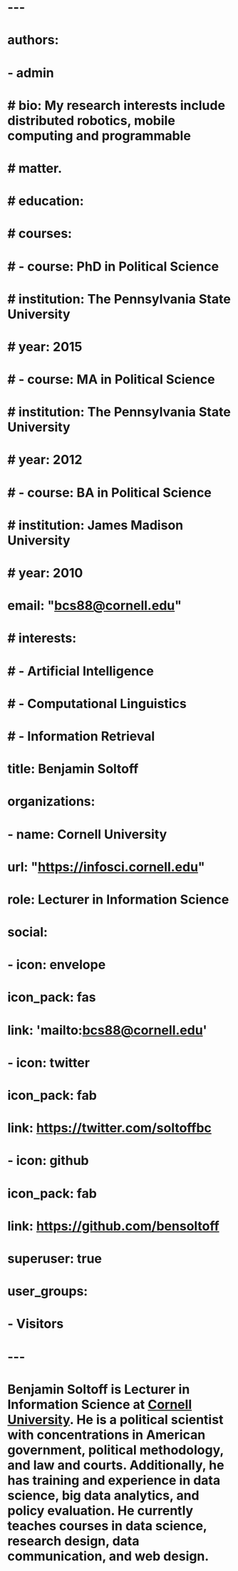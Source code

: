 # ---
# authors:
# - admin
# # bio: My research interests include distributed robotics, mobile computing and programmable
# #   matter.
# # education:
# #   courses:
# #   - course: PhD in Political Science
# #     institution: The Pennsylvania State University
# #     year: 2015
# #   - course: MA in Political Science
# #     institution: The Pennsylvania State University
# #     year: 2012
# #   - course: BA in Political Science
# #     institution: James Madison University
# #     year: 2010
# email: "bcs88@cornell.edu"
# # interests:
# # - Artificial Intelligence
# # - Computational Linguistics
# # - Information Retrieval
# title: Benjamin Soltoff
# organizations:
# - name: Cornell University
#   url: "https://infosci.cornell.edu"
# role: Lecturer in Information Science
# social:
# - icon: envelope
#   icon_pack: fas
#   link: 'mailto:bcs88@cornell.edu'
# - icon: twitter
#   icon_pack: fab
#   link: https://twitter.com/soltoffbc
# - icon: github
#   icon_pack: fab
#   link: https://github.com/bensoltoff
# superuser: true
# user_groups:
# - Visitors
# ---
# 
# Benjamin Soltoff is Lecturer in Information Science at [Cornell University](https://infosci.cornell.edu/). He is a political scientist with concentrations in American government, political methodology, and law and courts. Additionally, he has training and experience in data science, big data analytics, and policy evaluation. He currently teaches courses in data science, research design, data communication, and web design.


